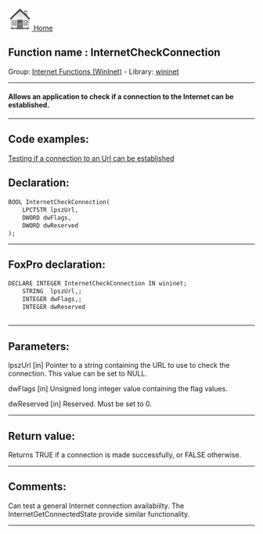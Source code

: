 [<img src="../../images/home.png"> Home ](https://github.com/VFPX/Win32API)  

## Function name : InternetCheckConnection
Group: [Internet Functions (WinInet)](../../functions_group.md#Internet_Functions_(WinInet))  -  Library: [wininet](../../libraries.md#wininet)  
***  


#### Allows an application to check if a connection to the Internet can be established.
***  


## Code examples:
[Testing if a connection to an Url can be established](../../samples/sample_327.md)  

## Declaration:
```foxpro  
BOOL InternetCheckConnection(
	LPCTSTR lpszUrl,
	DWORD dwFlags,
	DWORD dwReserved
);  
```  
***  


## FoxPro declaration:
```foxpro  
DECLARE INTEGER InternetCheckConnection IN wininet;
	STRING  lpszUrl,;
	INTEGER dwFlags,;
	INTEGER dwReserved
  
```  
***  


## Parameters:
lpszUrl
[in] Pointer to a string containing the URL to use to check the connection. This value can be set to NULL.

dwFlags
[in] Unsigned long integer value containing the flag values.

dwReserved
[in] Reserved. Must be set to 0.  
***  


## Return value:
Returns TRUE if a connection is made successfully, or FALSE otherwise.  
***  


## Comments:
Can test a general Internet connection availabiilty. The InternetGetConnectedState provide similar functionality.  
  
***  

